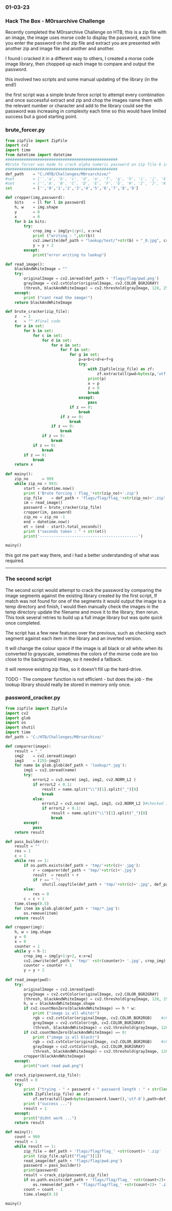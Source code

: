 ### 01-03-23
### Hack The Box - M0rsarchive Challenge

Recently completed the M0rsarchive Challenge on HTB, this is a zip file with an image, the image uses morse code to display the password, each time you enter the password on the zip file and extract you are presented with another zip and image file and another and another. 

I found i cracked it in a different way to others, I created a morse code image library, then chopped up each image to compare and output the password.

this involved two scripts and some manual updating of the library (in the end!)

the first script was a simple brute force script to attempt every combination and once successful extract and zip and chop the images name them with the relevant number or character and add to the library could see the password was increasing in complexity each time so this would have limited success but a good starting point.

### brute_forcer.py
```python
from zipfile import ZipFile
import cv2
import time
from datetime import datetime
#################################################
#brute forcer was made to crack alpha numeric password on zip file 6 in length and smaller 
#################################################
def_path 	= "C:/HTB/Challenges/M0rsarchive/"
#set 		= ['','a', 'b', 'c', 'd', 'e', 'f', 'g', 'h', 'i', 'j', 'k', 'l', 'm', 'n', 'o', 'p', 'q', 'r', 's', 't', 'u', 'v', 'w', 'x', 'y', 'z','0','1','2','3','4','5','6','7','8','9']
#set 		= ['','A', 'B', 'C', 'D', 'E', 'F', 'G', 'H', 'I', 'J', 'K', 'L', 'M', 'N', 'O', 'P', 'Q', 'R', 'S', 'T', 'U', 'V', 'W', 'X', 'Y', 'Z','0','1','2','3','4','5','6','7','8','9']
set 		= ['','0','1','2','3','4','5','6','7','8','9']

def cropper(img,password):
	bits 	= [l for l in password]
	h, w 	= img.shape
	y 		= 0 
	x 		= 0
	for b in bits:
		try:
			crop_img = img[y+1:y+2, x:x+w]	
			print ("writing : ",str(b))
			cv2.imwrite(def_path + "lookup/test/"+str(b) + "_0.jpg", crop_img)				
			y = y + 2
		except:
			print("error writing to lookup")

def read_image():
	blackAndWhiteImage = ""
	try:
		originalImage = cv2.imread(def_path + 'flags/flag/pwd.png')
		grayImage = cv2.cvtColor(originalImage, cv2.COLOR_BGR2GRAY)
		(thresh, blackAndWhiteImage) = cv2.threshold(grayImage, 128, 255, cv2.THRESH_OTSU | cv2.THRESH_BINARY) 
	except:
		print ("cant read the image!")
	return blackAndWhiteImage

def brute_cracker(zip_file):
	z	= 1
	x 	= "" #final code
	for a in set:
		for b in set:
			for c in set:
				for d in set:
					for e in set:
						for f in set:
							for g in set:
								p=a+b+c+d+e+f+g
								try:
									with ZipFile(zip_file) as zf:
										zf.extractall(pwd=bytes(p,'utf-8'),path=def_path+"flags")
									print(p)
									x = p
									z = 0
									break
								except:
									pass
							if z == 0:
								break
						if z == 0:
							break
					if z == 0:
						break
				if z == 0:
					break
			if z == 0:
				break
		if z == 0:
			break							
	return x
                
def mainy():
	zip_no		= 999	
	while zip_no > 993:
		start = datetime.now()
		print ('Brute forcing : flag_'+str(zip_no)+'.zip')
		zip_file 	= def_path + 'flags/flag/flag_'+str(zip_no)+'.zip'
		im = read_image()
		password = brute_cracker(zip_file)
		cropper(im, password)
		zip_no = zip_no -1
		end = datetime.now()
		et = (end - start).total_seconds()
		print ("seconds taken : " + str(et))
		print('-------------------------------------------')

mainy()
```
this got me part way there, and i had a better understanding of what was required.


---
### The second script

The second script would attempt to crack the password by comparing the image segments against the existing library created by the first script, 
If match was not found for one of the segments it would output the image to a temp directory and finish, 
I would then manually check the images in the temp directory update the filename and move it to the library, then rerun.
This took several retries to build up a full image library but was quite quick once completed. 

The script has a few new features over the previous, such as checking each segment against each item in the library and an inverted version.

It will change the colour space if the image is all black or all white when its converted to grayscale, sometimes the colors of the morse code are too close to the background image, so it needed a fallback.

it will remove existing zip files, so it doesn’t fill up the hard-drive.

TODO - The comparer function is not efficient - but does the job - the lookup library should really be stored in memory only once.


### password_cracker.py
```python
from zipfile import ZipFile
import cv2
import glob
import os
import shutil
import time
def_path = 'C:/HTB/Challenges/M0rsarchive/'

def comparer(image):
	result = "_"
	img2 	= cv2.imread(image) 
	img3 	= (255-img2)
	for name in glob.glob(def_path + 'lookup/*.jpg'):
		img1 = cv2.imread(name)	
		try:
			errorL2 = cv2.norm( img1, img2, cv2.NORM_L2 )
			if errorL2 < 0.1:
				result = name.split("\\")[1].split("_")[0]
				break
			else:
				errorL2 = cv2.norm( img1, img3, cv2.NORM_L2 )#checked inverted copy
				if errorL2 < 0.1:
					result = name.split("\\")[1].split("_")[0]
					break			
		except:
			pass
	return result

def pass_builder():
	result = ""
	res = 1
	c = 1
	while res == 1:
		if os.path.exists(def_path + 'tmp/'+str(c)+'.jpg'):		
			r = comparer(def_path + 'tmp/'+str(c)+'.jpg')
			result 	= result + r
			if r == "_":
				shutil.copyfile(def_path + 'tmp/'+str(c)+'.jpg', def_path + 'check/'+str(c)+'.jpg')				
		else:
			res = 0
		c = c + 1
	time.sleep(0.5)
	for item in glob.glob(def_path + 'tmp/*.jpg'):
		os.remove(item)
	return result

def cropper(img):
	h, w = img.shape
	y = 0
	x = 0
	counter = 1
	while y < h-1:
		crop_img = img[y+1:y+2, x:x+w]	
		cv2.imwrite(def_path + 'tmp/' +str(counter)+ '.jpg', crop_img)	
		counter = counter + 1
		y = y + 2
		
def read_image(pwd):
	try:
		originalImage = cv2.imread(pwd)
		grayImage = cv2.cvtColor(originalImage, cv2.COLOR_BGR2GRAY)
		(thresh, blackAndWhiteImage) = cv2.threshold(grayImage, 128, 255, cv2.THRESH_OTSU | cv2.THRESH_BINARY)
		h, w = blackAndWhiteImage.shape
		if cv2.countNonZero(blackAndWhiteImage) == h * w:
			print ("image is all white!")
			rgb = cv2.cvtColor(originalImage, cv2.COLOR_BGR2RGB)	#change colourspace and try again.		
			grayImage = cv2.cvtColor(rgb, cv2.COLOR_BGR2GRAY)
			(thresh, blackAndWhiteImage) = cv2.threshold(grayImage, 128, 255, cv2.THRESH_OTSU | cv2.THRESH_BINARY)
		if cv2.countNonZero(blackAndWhiteImage) == 0:
			print ("image is all black!")		
			rgb = cv2.cvtColor(originalImage, cv2.COLOR_BGR2RGB)	#change colourspace and try again.		
			grayImage = cv2.cvtColor(rgb, cv2.COLOR_BGR2GRAY)
			(thresh, blackAndWhiteImage) = cv2.threshold(grayImage, 128, 255, cv2.THRESH_OTSU | cv2.THRESH_BINARY)			
		cropper(blackAndWhiteImage)
	except:
		print("cant read pwd.png")

def crack_zip(password,zip_file):
	result = 0
	try:
		print ("trying - " + password + " password length : " + str(len(password)))#
		with ZipFile(zip_file) as zf:
			zf.extractall(pwd=bytes(password.lower(),'utf-8'),path=def_path + 'flags')
		print ("success ...")
		result = 1
	except:
		print("didnt work ...")
	return result

def mainy():
	count = 999
	result = 1
	while result == 1:
		zip_file = def_path + 'flags/flag/flag_' +str(count)+ '.zip'
		print (zip_file.split("flag/")[1])
		read_image(def_path + 'flags/flag/pwd.png')
		password = pass_builder()
		print(password)
		result = crack_zip(password,zip_file)
		if os.path.exists(def_path + 'flags/flag/flag_' +str(count+2)+ '.zip'):
			os.remove(def_path + 'flags/flag/flag_' +str(count+2)+ '.zip')
		count = count - 1
		time.sleep(0.5)
		
mainy()
```








